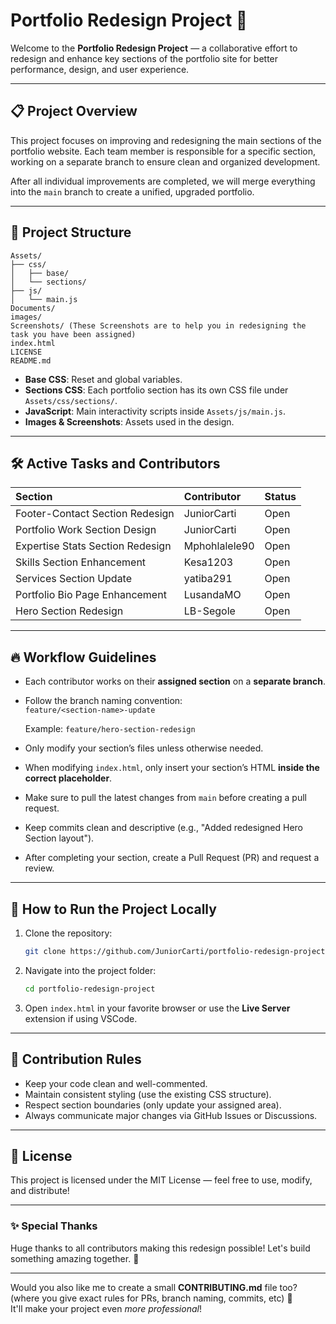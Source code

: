 # Portfolio Redesign Project 🚀

Welcome to the **Portfolio Redesign Project** — a collaborative effort to redesign and enhance key sections of the portfolio site for better performance, design, and user experience.

---

## 📋 Project Overview

This project focuses on improving and redesigning the main sections of the portfolio website. Each team member is responsible for a specific section, working on a separate branch to ensure clean and organized development.

After all individual improvements are completed, we will merge everything into the `main` branch to create a unified, upgraded portfolio.

---

## 📁 Project Structure

```
Assets/
├── css/
│   ├── base/
│   └── sections/
├── js/
│   └── main.js
Documents/
images/
Screenshots/ (These Screenshots are to help you in redesigning the task you have been assigned)
index.html
LICENSE
README.md
```

- **Base CSS**: Reset and global variables.
- **Sections CSS**: Each portfolio section has its own CSS file under `Assets/css/sections/`.
- **JavaScript**: Main interactivity scripts inside `Assets/js/main.js`.
- **Images & Screenshots**: Assets used in the design.

---

## 🛠 Active Tasks and Contributors

| Section | Contributor | Status |
|:--------|:------------|:-------|
| Footer-Contact Section Redesign | JuniorCarti | Open |
| Portfolio Work Section Design | JuniorCarti | Open |
| Expertise Stats Section Redesign | Mphohlalele90 | Open |
| Skills Section Enhancement | Kesa1203 | Open |
| Services Section Update | yatiba291 | Open |
| Portfolio Bio Page Enhancement | LusandaMO | Open |
| Hero Section Redesign | LB-Segole | Open |

---

## 🔥 Workflow Guidelines

- Each contributor works on their **assigned section** on a **separate branch**.
- Follow the branch naming convention:  
  `feature/<section-name>-update`
  
  Example: `feature/hero-section-redesign`
- Only modify your section’s files unless otherwise needed.
- When modifying `index.html`, only insert your section’s HTML **inside the correct placeholder**.
- Make sure to pull the latest changes from `main` before creating a pull request.
- Keep commits clean and descriptive (e.g., "Added redesigned Hero Section layout").
- After completing your section, create a Pull Request (PR) and request a review.

---

## 🚀 How to Run the Project Locally

1. Clone the repository:
   ```bash
   git clone https://github.com/JuniorCarti/portfolio-redesign-project.git
   ```

2. Navigate into the project folder:
   ```bash
   cd portfolio-redesign-project
   ```

3. Open `index.html` in your favorite browser or use the **Live Server** extension if using VSCode.

---

## 🤝 Contribution Rules

- Keep your code clean and well-commented.
- Maintain consistent styling (use the existing CSS structure).
- Respect section boundaries (only update your assigned area).
- Always communicate major changes via GitHub Issues or Discussions.

---

## 📜 License

This project is licensed under the MIT License — feel free to use, modify, and distribute!

---

### ✨ Special Thanks

Huge thanks to all contributors making this redesign possible! Let's build something amazing together. 🌟

---

Would you also like me to create a small **CONTRIBUTING.md** file too? (where you give exact rules for PRs, branch naming, commits, etc) 🚀  
It'll make your project even *more professional*!
